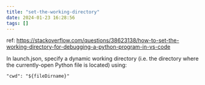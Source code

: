 ```yaml
---
title: "set-the-working-directory"
date: 2024-01-23 16:28:56
tags: []
---
```

ref: https://stackoverflow.com/questions/38623138/how-to-set-the-working-directory-for-debugging-a-python-program-in-vs-code

In launch.json, specify a dynamic working directory (i.e. the directory where the currently-open Python file is located) using:

```
"cwd": "${fileDirname}"
```

